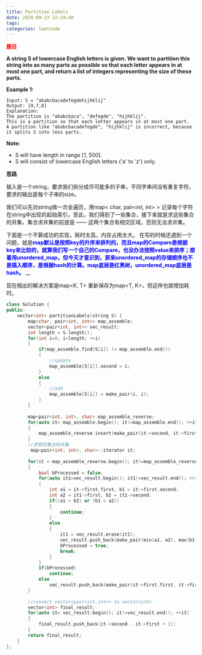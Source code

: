 ```yaml
---
title: Partition Labels
date: 2020-09-23 22:24:48
tags:
categories: leetcode
---
```

__<font color=red>题目</font>__  

__A string S of lowercase English letters is given. We want to partition this string into as many parts as possible so that each letter appears in at most one part, and return a list of integers representing the size of these parts.__  

__Example 1:__  

    Input: S = "ababcbacadefegdehijhklij"
    Output: [9,7,8]
    Explanation:
    The partition is "ababcbaca", "defegde", "hijhklij".
    This is a partition so that each letter appears in at most one part.
    A partition like "ababcbacadefegde", "hijhklij" is incorrect, because it splits S into less parts.

__Note:__

* S will have length in range [1, 500].
* S will consist of lowercase English letters ('a' to 'z') only.  

<!--more-->

__思路__  

输入是一个string，要求我们拆分成尽可能多的子串，不同字串间没有重复字符。  
要求的输出是每个子串的size。  


我们可以先对string做一次全遍历，用map< char, pair<int, int> > 记录每个字符在string中出现的起始索引，至此，我们得到了一些集合，接下来就是求这些集合的并集，集合求并集的前提是 —— 这两个集合有相交区域，否则无法求并集。  

下面是一个不算成功的实现，耗时太高，内存占用太大。
在写的时候还遇到一个问题，就是<font color=blue>__map默认是按照key的升序来排列的，而且map的Compare是根据key来比较的，就算我们写一个自己的Compare，也没办法按照value来排序；想着用unordered_map，但今天才意识到，原来unordered_map的存储顺序也不是插入顺序，是根据hash的计算。map底层是红黑树，unordered_map底层是hash。__</font>  __

现在相出的解决方案是map<K, T> 重新保存为map<T, K>，但这样也就增加耗时。

```C++
class Solution {
public:
    vector<int> partitionLabels(string S) {
        map<char, pair<int, int>> map_assemble;
        vector<pair<int, int>> vec_result;
        int length = S.length();
        for(int i=0; i<length; ++i)
        {
            if(map_assemble.find(S[i]) != map_assemble.end())
            {
                //update
                map_assemble[S[i]].second = i;
            }
            else
            {
                //add
                map_assemble[S[i]] = make_pair(i, i);
            }
        }
        
        map<pair<int, int>, char> map_assemble_reverse;
        for(auto it= map_assemble.begin(); it!=map_assemble.end(); ++it)
        {
            map_assemble_reverse.insert(make_pair(it->second, it->first));
        }
        //求相交集合的并集
         map<pair<int, int>, char>::iterator it;
        
        for(it = map_assemble_reverse.begin(); it!=map_assemble_reverse.end(); ++it)
        {
            bool bProcessed = false;
            for(auto it1=vec_result.begin(); it1!=vec_result.end(); ++it1)
            {
                int a1 = it->first.first, b1 = it->first.second;
                int a2 = it1->first, b2 = it1->second;
                if((a1 > b2) or (b1 < a2))
                {
                    continue;
                }
                else
                {
                    it1 = vec_result.erase(it1);
                    vec_result.push_back(make_pair(min(a1, a2), max(b1, b2)));
                    bProcessed = true;
                    break;
                }
            }
            if(bProcessed)
                continue;
            else
                vec_result.push_back(make_pair(it->first.first, it->first.second));
        }
        
        //convert vector<pair<int,int>> to vector<int>
        vector<int> final_result;
        for(auto it= vec_result.begin(); it!=vec_result.end(); ++it)
        {
            final_result.push_back(it->second - it->first + 1);
        }
        return final_result;
    }
};
```


